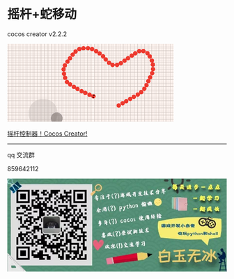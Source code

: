 
# 摇杆+蛇移动

cocos creator v2.2.2 

![](./../img/snake.gif)

[摇杆控制器！Cocos Creator!](https://mp.weixin.qq.com/s/XbmMXUuOmSL3IvAPp-ThNQ)

---

qq 交流群

859642112

![](./../img/about.jpg)
